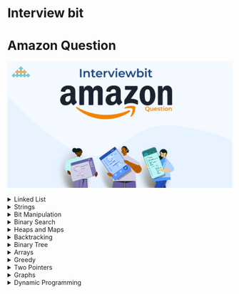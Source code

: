 # Interview bit
# Amazon Question

![Interview Bit ](InterviewBit.png)


<details>
<summary> Linked List</summary>

| #   | Problem                                                                                               | Companies                           | Topic                             | Language                                                                                                                                             |
|-----|-------------------------------------------------------------------------------------------------------|-------------------------------------|-----------------------------------|------------------------------------------------------------------------------------------------------------------------------------------------------|
| 1   | [Merge Two Sorted Lists](https://www.interviewbit.com/problems/merge-two-sorted-lists/)               | Microsoft Amazon Yahoo              | Linked List                       | [java](https://github.com/EbrahimMohamed2611/Interviewbit/blob/main/src/main/java/com/interviewbit/amazone/linkedList/MergeTwoSortedLists.java)      |
| 2   | [Remove Nth Node from List End](https://www.interviewbit.com/problems/remove-nth-node-from-list-end/) | HCL Amazon                          | Linked List                       | [java](https://github.com/EbrahimMohamed2611/Interviewbit/blob/main/src/main/java/com/interviewbit/amazone/linkedList/RemoveNthNodeFromListEnd.java) |
| 3   | [LRU Cache](https://www.interviewbit.com/problems/lru-cache/)                                         | Google Facebook Amazon              | LinkedList MashMap                | [java](https://github.com/EbrahimMohamed2611/Interviewbit/blob/main/src/main/java/com/interviewbit/amazone/linkedList/LRUCache.java)                 |
| 4   | [Merge Two Sorted Lists II](https://www.interviewbit.com/problems/merge-two-sorted-lists-ii/)         | Amazon Adobe Expedia Microsoft      | LinkedList                        | [java](https://github.com/EbrahimMohamed2611/Interviewbit/blob/main/src/main/java/com/interviewbit/amazone/linkedList/MergeTwoSortedLists_2.java)    |
| 5   | [Add Two Numbers as Lists](https://www.interviewbit.com/problems/add-two-numbers-as-lists/)           | Amazon  Qualcomm Microsoft Facebook | LinkedList Two Pointers dummyNode | [java](https://github.com/EbrahimMohamed2611/Interviewbit/blob/main/src/main/java/com/interviewbit/amazone/linkedList/AddTwoNumbersAsLists.java)     |

</details>

<details>
<summary> Strings </summary>

| #   | Problem                                                                                               | Companies                | Topic  | Language                                                                                                                                              |
|-----|-------------------------------------------------------------------------------------------------------|--------------------------|--------|-------------------------------------------------------------------------------------------------------------------------------------------------------|
| 1   | [Longest Palindromic Substring](https://www.interviewbit.com/problems/longest-palindromic-substring/) | Amazon Microsoft Groupon | String | [java](hhttps://github.com/EbrahimMohamed2611/Interviewbit/blob/main/src/main/java/com/interviewbit/amazone/strings/LongestPalindromicSubstring.java) |

</details>
<details>
<summary> Bit Manipulation </summary>

| #   | Problem                                                               | Companies                                            | Topic            | Language                                                                                                                                      |
|-----|-----------------------------------------------------------------------|------------------------------------------------------|------------------|-----------------------------------------------------------------------------------------------------------------------------------------------|
| 1   | [Single Number](https://www.interviewbit.com/problems/single-number/) | Amazon Sharechat Toppr Uber Technologies Inc Twitter | Bit Manipulation | [java](https://github.com/EbrahimMohamed2611/Interviewbit/blob/main/src/main/java/com/interviewbit/amazone/bitManipulation/SingleNumber.java) |

</details>

<details>
<summary> Binary Search </summary>

| #   | Problem                                                                                           | Companies                        | Topic         | Language                                                                                                                                               |
|-----|---------------------------------------------------------------------------------------------------|----------------------------------|---------------|--------------------------------------------------------------------------------------------------------------------------------------------------------|
| 1   | [Rotated Sorted Array Search](https://www.interviewbit.com/problems/rotated-sorted-array-search/) | Facebook Google Microsoft Amazon | Binary Search | [java](https://github.com/EbrahimMohamed2611/Interviewbit/blob/main/src/main/java/com/interviewbit/amazone/binarySearch/RotatedSortedArraySearch.java) |
| 2   | [Square Root of Integer](https://www.interviewbit.com/problems/square-root-of-integer/)           | Facebook Amazon Microsoft        | Binary Search | [java](https://github.com/EbrahimMohamed2611/Interviewbit/blob/main/src/main/java/com/interviewbit/amazone/binarySearch/SquareRootOfInteger.java)      |

</details>

<details>
<summary> Heaps and Maps </summary>

| #   | Problem                                                                             | Companies                 | Topic                | Language                                                                                                                                        |
|-----|-------------------------------------------------------------------------------------|---------------------------|----------------------|-------------------------------------------------------------------------------------------------------------------------------------------------|
| 1   | [K Largest Elements](https://www.interviewbit.com/problems/k-largest-elements/)     | Amazon Delhivery Flipkart | Heaps And Maps       | [java](https://github.com/EbrahimMohamed2611/Interviewbit/blob/main/src/main/java/com/interviewbit/amazone/heapsAndMaps/KLargestElements.java)  |
| 2   | [Merge K Sorted Lists](https://www.interviewbit.com/problems/merge-k-sorted-lists/) | Amazon Google Flipkart    | Heaps And LinkedList | [java](https://github.com/EbrahimMohamed2611/Interviewbit/blob/main/src/main/java/com/interviewbit/amazone/heapsAndMaps/MergeKSortedLists.java) |

</details>

<details>
<summary> Backtracking </summary>

| #   | Problem                                                                         | Companies        | Topic        | Language                                                                                                                                             |
|-----|---------------------------------------------------------------------------------|------------------|--------------|------------------------------------------------------------------------------------------------------------------------------------------------------|
| 1   | [Sub set](https://www.interviewbit.com/problems/subset/)                        | Amazon Microsoft | Backtracking | [java](https://github.com/EbrahimMohamed2611/Interviewbit/blob/main/src/main/java/com/interviewbit/amazone/backtracking/SubSet.java)                 |
| 2   | [Sub set Without Duplicate ](https://www.interviewbit.com/problems/subsets-ii/) | Amazon Microsoft | Backtracking | [java](https://github.com/EbrahimMohamed2611/Interviewbit/blob/main/src/main/java/com/interviewbit/amazone/backtracking/SubSetWithoutDuplicate.java) |

</details>
<details>
<summary> Binary Tree </summary>

| #   | Problem                                                                                                                                   | Companies                              | Topic       | Language                                                                                                                                                                       |
|-----|-------------------------------------------------------------------------------------------------------------------------------------------|----------------------------------------|-------------|--------------------------------------------------------------------------------------------------------------------------------------------------------------------------------|
| 1   | [Symmetric Binary Tree](https://www.interviewbit.com/problems/symmetric-binary-tree/)                                                     | Amazon Zomato                          | Binary Tree | [java](https://github.com/EbrahimMohamed2611/Interviewbit/blob/main/src/main/java/com/interviewbit/amazone/binaryTree/SymmetricBinaryTree.java)                                |
| 2   | [Least Common Ancestor](https://www.interviewbit.com/problems/least-common-ancestor/)                                                     | Facebook Adobe Microsoft Amazon Google | Binary Tree | [java](https://github.com/EbrahimMohamed2611/Interviewbit/blob/main/src/main/java/com/interviewbit/amazone/binaryTree/LeastCommonAncestor.java)                                |
| 3   | [Sorted Array To Balanced BST](https://www.interviewbit.com/problems/sorted-array-to-balanced-bst/)                                       | VMWare Amazon                          | Binary Tree | [java](https://github.com/EbrahimMohamed2611/Interviewbit/blob/main/src/main/java/com/interviewbit/amazone/binaryTree/SortedArrayToBalancedBST.java)                           |
| 4   | [Valid Binary Search Tree](https://www.interviewbit.com/problems/sorted-array-to-balanced-bst/)                                           | Amazon Facebook                        | Binary Tree | [java](https://github.com/EbrahimMohamed2611/Interviewbit/blob/main/src/main/java/com/interviewbit/amazone/binaryTree/ValidBinarySearchTree.java)                              |
| 5   | [Recover Binary Search Tree](https://www.interviewbit.com/problems/recover-binary-search-tree/)                                           | Amazon Microsoft                       | Binary Tree | [java](https://github.com/EbrahimMohamed2611/Interviewbit/blob/main/src/main/java/com/interviewbit/amazone/binaryTree/RecoverBinarySearchTree.java)                            |
| 6   | [Inorder Traversal](https://www.interviewbit.com/problems/inorder-traversal/)                                                             | Amazon Microsoft Grofers               | Binary Tree | [java](https://github.com/EbrahimMohamed2611/Interviewbit/blob/main/src/main/java/com/interviewbit/amazone/binaryTree/InorderTraversal.java)                                   |
| 7   | [Vertical Order traversal of Binary Tree](https://www.interviewbit.com/problems/vertical-order-traversal-of-binary-tree/)                 | Amazon Grab Infoworks Microsoft        | Binary Tree | [java](https://github.com/EbrahimMohamed2611/Interviewbit/blob/main/src/main/java/com/interviewbit/amazone/binaryTree/VerticalOrderTraversalOfBinaryTree.java)                 |
| 8   | [Construct Binary Tree From Inorder And Preorder](https://www.interviewbit.com/problems/construct-binary-tree-from-inorder-and-preorder/) | Amazon Microsoft                       | Binary Tree | [java](https://github.com/EbrahimMohamed2611/Interviewbit/blob/main/src/main/java/com/interviewbit/amazone/binaryTree/ConstructBinaryTreeFromPreorderAndInorderTraversal.java) |

</details>

<details>
<summary> Arrays </summary>

| #   | Problem                                                                                                   | Companies                                                              | Topic                                               | Language                                                                                                                                            |
|-----|-----------------------------------------------------------------------------------------------------------|------------------------------------------------------------------------|-----------------------------------------------------|-----------------------------------------------------------------------------------------------------------------------------------------------------|
| 1   | [Find Duplicate in Array](https://www.interviewbit.com/problems/find-duplicate-in-array/)                 | Amazon VMWare Riverbed Microsoft                                       | Arrays-Frequency Array-slow & fast Pointer-HahTable | [java](https://github.com/EbrahimMohamed2611/Interviewbit/blob/main/src/main/java/com/interviewbit/amazone/arrays/FindDuplicateInArray.java)        |
| 2   | [Merge Intervals](https://www.interviewbit.com/problems/find-duplicate-in-array/)                         | Amazon Google                                                          | Arrays Intervals                                    | [java](https://github.com/EbrahimMohamed2611/Interviewbit/blob/main/src/main/java/com/interviewbit/amazone/arrays/MergeIntervals.java)              |
| 3   | [Max Sum Contiguous Subarray](https://www.interviewbit.com/problems/max-sum-contiguous-subarray/)         | Amazon LinkedIn Apple Adobe Microsoft Google Facebook Bloomberg Oracle | Arrays Intervals                                    | [java](https://github.com/EbrahimMohamed2611/Interviewbit/blob/main/src/main/java/com/interviewbit/amazone/arrays/MaxSumContiguousSubarray.java)    |
| 4   | [Next Permutation](https://www.interviewbit.com/problems/max-sum-contiguous-subarray/)                    | Amazon Microsoft Facebook Google Apple Adobe Bloomberg Uber            | Arrays permutation                                  | [java](https://github.com/EbrahimMohamed2611/Interviewbit/blob/main/src/main/java/com/interviewbit/amazone/arrays/NextPermutation.java)             |
| 5   | [Rotate Matrix](https://www.interviewbit.com/problems/rotate-matrix/)                                     | Amazon  Facebook Google Zoha                                           | Arrays permutation                                  | [java](https://github.com/EbrahimMohamed2611/Interviewbit/blob/main/src/main/java/com/interviewbit/amazone/arrays/RotateMatrix.java)                |
| 6   | [Repeat and Missing Number Array](https://www.interviewbit.com/problems/repeat-and-missing-number-array/) | Amazon                                                                 | Arrays frequencyArray                               | [java](https://github.com/EbrahimMohamed2611/Interviewbit/blob/main/src/main/java/com/interviewbit/amazone/arrays/RepeatAndMissingNumberArray.java) |
| 7   | [first Missing Positive](https://www.interviewbit.com/problems/first-missing-integer/)                    | Amazon                                                                 | Arrays Cycle sort HashSet                           | [java](https://github.com/EbrahimMohamed2611/Interviewbit/blob/main/src/main/java/com/interviewbit/amazone/arrays/FirstMissingInteger.java)         |

</details>

<details>
<summary> Greedy </summary>

| #   | Problem                                                                   | Companies                                | Topic         | Language                                                                                                                               |
|-----|---------------------------------------------------------------------------|------------------------------------------|---------------|----------------------------------------------------------------------------------------------------------------------------------------|
| 1   | [Highest Product](https://www.interviewbit.com/problems/highest-product/) | Amazon Coursera                          | Arrays Sort   | [java](https://github.com/EbrahimMohamed2611/Interviewbit/blob/main/src/main/java/com/interviewbit/amazone/greedy/HighestProduct.java) |
| 2   | [Meeting rooms](https://www.interviewbit.com/problems/meeting-rooms/)     | Amazon Ajio Apple Fab Flipkart Microsoft | Interval Heap | [java](https://github.com/EbrahimMohamed2611/Interviewbit/blob/main/src/main/java/com/interviewbit/amazone/greedy/MeetingRooms.java)   |

</details>

<details>
<summary> Two Pointers </summary>

| #   | Problem                                                                                                                                 | Companies                                             | Topic                            | Language                                                                                                                                                       |
|-----|-----------------------------------------------------------------------------------------------------------------------------------------|-------------------------------------------------------|----------------------------------|----------------------------------------------------------------------------------------------------------------------------------------------------------------|
| 1   | [Pair With Given Difference](https://www.interviewbit.com/problems/pair-with-given-difference/)                                         | Amazon Flipkart                                       | Arrays Sort Tow pointers HashMap | [java](https://github.com/EbrahimMohamed2611/Interviewbit/blob/main/src/main/java/com/interviewbit/amazone/twoPointers/PairWithGivenDifference.java)           |
| 2   | [** Remove Duplicates from Sorted Array](https://www.interviewbit.com/problems/remove-duplicates-from-sorted-array/)                    | (United Health group) Amazon Google Microsoft Expedia | Arrays Sort Tow pointers HashMap | [java](https://github.com/EbrahimMohamed2611/Interviewbit/blob/main/src/main/java/com/interviewbit/amazone/twoPointers/RemoveDuplicatesFromSortedArray.java)   |
| 3   | [**(Remove Duplicates From UnSorted Array) Remove Element from Array](https://www.interviewbit.com/problems/remove-element-from-array/) | Amazon                                                | Arrays Tow pointers              | [java](https://github.com/EbrahimMohamed2611/Interviewbit/blob/main/src/main/java/com/interviewbit/amazone/twoPointers/RemoveDuplicatesFromUnSortedArray.java) |
| 4   | [**Container With Most Water](https://www.interviewbit.com/problems/container-with-most-water/)                                         | Facebook Google Amazon Adobe                          | Arrays Tow pointers Greedy Math  | [java](https://github.com/EbrahimMohamed2611/Interviewbit/blob/main/src/main/java/com/interviewbit/amazone/twoPointers/ContainerWithMostWater.java)            |

</details>

<details>
<summary> Graphs </summary>

| #   | Problem                                                                                                                                                      | Companies                               | Topic                                 | Language                                                                                                                                                                  |
|-----|--------------------------------------------------------------------------------------------------------------------------------------------------------------|-----------------------------------------|---------------------------------------|---------------------------------------------------------------------------------------------------------------------------------------------------------------------------|
| 1   | [Cycle in Undirected Graph](https://www.interviewbit.com/problems/cycle-in-undirected-graph/)                                                                | Amazon                                  | Graph BFS DFS                         | [java](https://github.com/EbrahimMohamed2611/Interviewbit/blob/main/src/main/java/com/interviewbit/amazone/graph/CycleInUndirectedGraph.java)                             |
| 2   | [Cycle in Directed Graph](https://www.interviewbit.com/problems/cycle-in-directed-graph/)                                                                    | Amazon Morgan Stanley                   | Graph BFS DFS                         | [java](https://github.com/EbrahimMohamed2611/Interviewbit/blob/main/src/main/java/com/interviewbit/amazone/graph/CycleInDirectedGraph.java)                               |
| 3   | [Possibility of finishing all courses given pre-requisites](https://www.interviewbit.com/problems/possibility-of-finishing-all-courses-given-prerequisites/) | Amazon Flipkart Grab Infoworks Zenefits | Graph Kahn's Topological Sort BFS DFS | [java](https://github.com/EbrahimMohamed2611/Interviewbit/blob/main/src/main/java/com/interviewbit/amazone/graph/PossibilityOfFinishingAllCoursesGivenPreRequisites.java) |

</details>

<details>
<summary> Dynamic Programming </summary>

| #   | Problem                                                                                                                                                      | Companies                               | Topic     | Language                                                                                                                                                                  |
|-----|--------------------------------------------------------------------------------------------------------------------------------------------------------------|-----------------------------------------|-----------|---------------------------------------------------------------------------------------------------------------------------------------------------------------------------|
| 1   | [Palindrome Partitioning II](https://www.interviewbit.com/problems/palindrome-partitioning-ii/)                                                                | Amazon Google Tower Research Capital                                  | String DP | [java](https://github.com/EbrahimMohamed2611/Interviewbit/blob/main/src/main/java/com/interviewbit/amazone/graph/CycleInUndirectedGraph.java)                             |

</details>